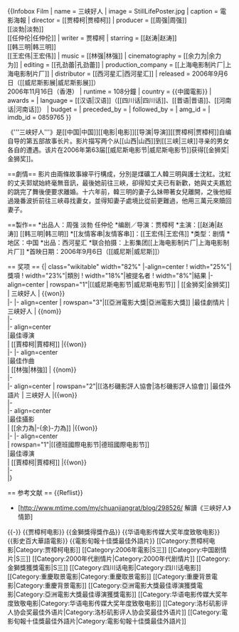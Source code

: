 {{Infobox Film
| name = 三峡好人
| image = StillLifePoster.jpg
| caption = 電影海報
| director = [[贾樟柯|贾樟柯]] 
| producer = [[周强|周强]]<br />[[淡勃|淡勃]]<br />[[任仲伦|任仲伦]]
| writer = 贾樟柯
| starring = [[赵涛|赵涛]]<br />[[韩三明|韩三明]]<br />[[王宏伟|王宏伟]]
| music = [[林强|林强]]
| cinematography = [[余力为|余力为]]
| editing = [[孔劲蕾|孔劲蕾]]
| production_company = [[上海电影制片厂|上海电影制片厂]]
| distributor = [[西河星汇|西河星汇]]
| released = 2006年9月6日（[[威尼斯影展|威尼斯影展]]）<br />2006年11月16日（香港）
| runtime = 108分鐘
| country = {{中國電影}}
| awards = 
| language = [[汉语|汉语]]（[[四川话|四川话]]、[[晋语|晋语]]、[[河南话|河南话]]）
| budget = 
| preceded_by = 
| followed_by = 
| amg_id = 
| imdb_id = 0859765
}}

《'''三峡好人'''》是[[中国|中国]][[电影|电影]][[导演|导演]][[贾樟柯|贾樟柯]]自编自导的第五部故事长片。影片描写两个从[[山西|山西]]到[[三峡|三峡]]寻亲的男女各自的遭遇。该片在2006年第63届[[威尼斯电影节|威尼斯电影节]]获得[[金狮奖|金狮奖]]。

==劇情==
影片由兩條故事線平行構成，分別是煤礦工人韓三明與護士沈紅。沈紅的丈夫郭斌始終毫無音訊，最後她前往三峽，卻得知丈夫已有新歡，她與丈夫尷尬的跳完了舞後便要求離婚。十六年前，韓三明的妻子么妹帶著女兒離開，之後他經過幾番波折前往三峽尋找妻女，並得知妻子處境比從前更難過，他用三萬元來贖回妻子。

==製作==
*出品人：周强 淡勃 任仲伦
*编剧／导演：贾樟柯
*主演：[[赵涛|赵涛]] [[韩三明|韩三明]]
*[[友情客串|友情客串]]：[[王宏伟|王宏伟]]
*类型：剧情
*地区：中国
*出品：西河星汇
*联合拍摄：上影集团[[上海电影制片厂|上海电影制片厂]]
*首映日期：2006年9月6日（[[威尼斯|威尼斯]]）

== 奖项 ==
{| class="wikitable" width="82%"
|-align=center
! width="25%"|獎項
! width="23%"|類別
! width="18%"|被提名者
! width="8%"|結果
|- align=center	
| rowspan="1"|[[威尼斯电影节|威尼斯电影节]]
| [[金狮奖|金狮奖]]
| 三峡好人
| {{won}}	 	
|-
|- align=center	
| rowspan="3"|[[亞洲電影大獎|亞洲電影大獎]]
|最佳劇情片
| 三峡好人
| {{nom}} 	
|- 	
|- align=center	 		
|最佳導演	
| [[賈樟柯|賈樟柯]]
|{{won}}	 	
|-
|- align=center	 		
|最佳作曲	
| [[林強|林強]]
| {{nom}} 	 		 	 	
|- 	
|- align=center	
| rowspan="2"|[[洛杉磯影評人協會|洛杉磯影評人協會]]
|最佳外語片
| 三峡好人
|{{won}}	
|- 	
|- align=center	 		
|最佳攝影	
| [[余力為|-{余}-力為]]
|{{won}}	 	
|-
|- align=center	 
| rowspan="1"|[[德班國際电影节|德班國際电影节]]		
|最佳導演	
| [[賈樟柯|賈樟柯]]
|{{won}}	 		 	 	
|-  	
|}

== 参考文献 ==
{{Reflist}}
* [http://www.mtime.com/my/chuanjiangrat/blog/298526/ 解讀《三峽好人》情節]

{{-}}
{{贾樟柯电影}}
{{金獅獎得獎作品}}
{{华语电影传媒大奖年度致敬电影}}
{{影史百大華語電影}}
{{電影旬報十佳獎最佳外語片}}
[[Category:贾樟柯电影|Category:贾樟柯电影]]
[[Category:2006年電影|S三]]
[[Category:中国剧情片|S三]]
[[Category:2000年代剧情片|Category:2000年代剧情片]]
[[Category:金獅獎獲獎電影|S三]]
[[Category:四川话电影|Category:四川话电影]]
[[Category:重慶取景電影|Category:重慶取景電影]]
[[Category:重慶背景電影|Category:重慶背景電影]]
[[Category:亞洲電影大獎最佳導演獲獎電影|Category:亞洲電影大獎最佳導演獲獎電影]]
[[Category:华语电影传媒大奖年度致敬电影|Category:华语电影传媒大奖年度致敬电影]]
[[Category:洛杉矶影评人协会奖最佳外语片|Category:洛杉矶影评人协会奖最佳外语片]]
[[Category:電影旬報十佳獎最佳外語片|Category:電影旬報十佳獎最佳外語片]]